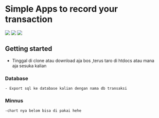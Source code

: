 # Simple Apps to record your transaction
![](https://img.shields.io/badge/Code%20Style-Standard-yellow.svg)
![](https://img.shields.io/badge/Dependencies-PHP-green.svg)
![](https://img.shields.io/badge/License-KHsoft-yellowgreen.svg)


## Getting started
- Tinggal di clone atau download aja bos ,terus taro di htdocs atau mana aja sesuka kalian

### Database
```
- Export sql ke database kalian dengan nama db transaksi
```

### Minnus
```
-chart nya belom bisa di pakai hehe
```
